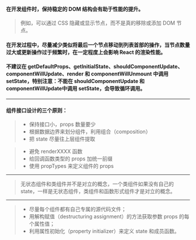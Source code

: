 #### 在开发组件时，保持稳定的 DOM 结构会有助于性能的提升。
>例如，可以通过 CSS 隐藏或显示节点，而不是真的移除或添加 DOM 节点。

#### 在开发过程中，尽量减少类似将最后一个节点移动到列表首部的操作，当节点数量过大或更新操作过于频繁时，在一定程度上会影响 React 的渲染性能。

#### 不建议在 getDefaultProps、getInitialState、shouldComponentUpdate、componentWillUpdate、render 和 componentWillUnmount 中调用 setState，特别注意：不能在 shouldComponentUpdate 和 componentWillUpdate中调用 setState，会导致循环调用。

***
#### 组件接口设计的三个原则：

> - 保持接口小，props 数量要少
> - 根据数据边界来划分组件，利用组合（composition）
> - 把 state 尽量往上层组件提取

> - 避免 renderXXXX 函数
> - 给回调函数类型的 props 加统一前缀
> - 使用 propTypes 来定义组件的 props

***
>无状态组件和类组件并不是对立的概念，一个类组件如果没有自己的state，一样是无状态组件，类组件和函数形式组件才是对立的概念。
***
> - 尽量每个组件都有自己专属的源代码文件；
> - 用解构赋值（destructuring assignment）的方法获取参数 props 的每个属性值；
> - 利用属性初始化（property initializer）来定义 state 和成员函数。